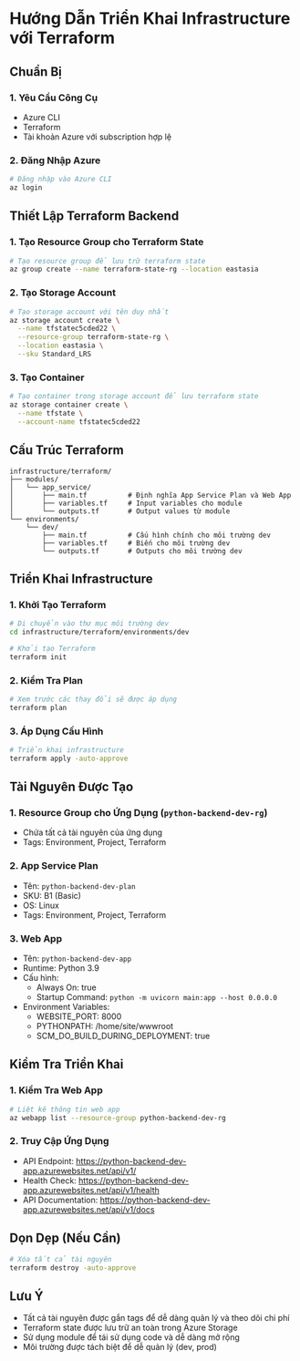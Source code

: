 # Hướng Dẫn Triển Khai Infrastructure với Terraform

## Chuẩn Bị

### 1. Yêu Cầu Công Cụ
- Azure CLI
- Terraform
- Tài khoản Azure với subscription hợp lệ

### 2. Đăng Nhập Azure
```bash
# Đăng nhập vào Azure CLI
az login
```

## Thiết Lập Terraform Backend

### 1. Tạo Resource Group cho Terraform State
```bash
# Tạo resource group để lưu trữ terraform state
az group create --name terraform-state-rg --location eastasia
```

### 2. Tạo Storage Account
```bash
# Tạo storage account với tên duy nhất
az storage account create \
  --name tfstatec5cded22 \
  --resource-group terraform-state-rg \
  --location eastasia \
  --sku Standard_LRS
```

### 3. Tạo Container
```bash
# Tạo container trong storage account để lưu terraform state
az storage container create \
  --name tfstate \
  --account-name tfstatec5cded22
```

## Cấu Trúc Terraform

```
infrastructure/terraform/
├── modules/
│   └── app_service/
│       ├── main.tf          # Định nghĩa App Service Plan và Web App
│       ├── variables.tf     # Input variables cho module
│       └── outputs.tf       # Output values từ module
└── environments/
    └── dev/
        ├── main.tf          # Cấu hình chính cho môi trường dev
        ├── variables.tf     # Biến cho môi trường dev
        └── outputs.tf       # Outputs cho môi trường dev
```

## Triển Khai Infrastructure

### 1. Khởi Tạo Terraform
```bash
# Di chuyển vào thư mục môi trường dev
cd infrastructure/terraform/environments/dev

# Khởi tạo Terraform
terraform init
```

### 2. Kiểm Tra Plan
```bash
# Xem trước các thay đổi sẽ được áp dụng
terraform plan
```

### 3. Áp Dụng Cấu Hình
```bash
# Triển khai infrastructure
terraform apply -auto-approve
```

## Tài Nguyên Được Tạo

### 1. Resource Group cho Ứng Dụng (`python-backend-dev-rg`)
- Chứa tất cả tài nguyên của ứng dụng
- Tags: Environment, Project, Terraform

### 2. App Service Plan
- Tên: `python-backend-dev-plan`
- SKU: B1 (Basic)
- OS: Linux
- Tags: Environment, Project, Terraform

### 3. Web App
- Tên: `python-backend-dev-app`
- Runtime: Python 3.9
- Cấu hình:
  - Always On: true
  - Startup Command: `python -m uvicorn main:app --host 0.0.0.0`
- Environment Variables:
  - WEBSITE_PORT: 8000
  - PYTHONPATH: /home/site/wwwroot
  - SCM_DO_BUILD_DURING_DEPLOYMENT: true

## Kiểm Tra Triển Khai

### 1. Kiểm Tra Web App
```bash
# Liệt kê thông tin web app
az webapp list --resource-group python-backend-dev-rg
```

### 2. Truy Cập Ứng Dụng
- API Endpoint: https://python-backend-dev-app.azurewebsites.net/api/v1/
- Health Check: https://python-backend-dev-app.azurewebsites.net/api/v1/health
- API Documentation: https://python-backend-dev-app.azurewebsites.net/api/v1/docs

## Dọn Dẹp (Nếu Cần)

```bash
# Xóa tất cả tài nguyên
terraform destroy -auto-approve
```

## Lưu Ý
- Tất cả tài nguyên được gắn tags để dễ dàng quản lý và theo dõi chi phí
- Terraform state được lưu trữ an toàn trong Azure Storage
- Sử dụng module để tái sử dụng code và dễ dàng mở rộng
- Môi trường được tách biệt để dễ quản lý (dev, prod)
